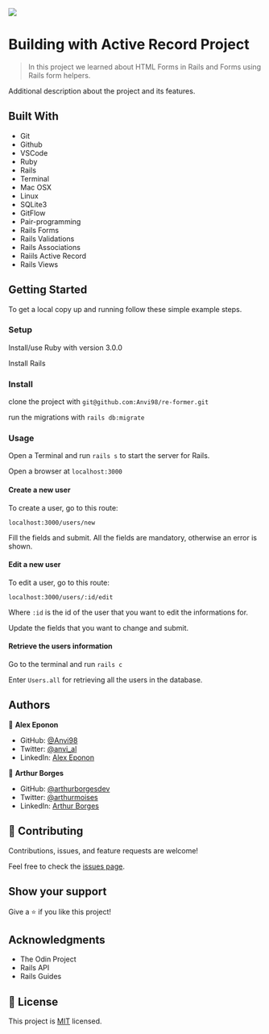 ![](https://img.shields.io/badge/Microverse-blueviolet)

# Building with Active Record Project

> In this project we learned about HTML Forms in Rails and Forms using Rails form helpers.

Additional description about the project and its features.

## Built With

- Git
- Github
- VSCode
- Ruby
- Rails
- Terminal
- Mac OSX
- Linux
- SQLite3
- GitFlow
- Pair-programming
- Rails Forms
- Rails Validations
- Rails Associations
- Raiils Active Record
- Rails Views


## Getting Started

To get a local copy up and running follow these simple example steps.


### Setup

Install/use Ruby with version 3.0.0

Install Rails 

### Install

clone the project with `git@github.com:Anvi98/re-former.git`

run the migrations with `rails db:migrate`

### Usage

Open a Terminal and run `rails s` to start the server for Rails.

Open a browser at `localhost:3000`


#### Create a new user

To create a user, go to this route:

`localhost:3000/users/new`

Fill the fields and submit. All the fields are mandatory, otherwise an error is shown.

#### Edit a new user

To edit a user, go to this route:

`localhost:3000/users/:id/edit`

Where `:id` is the id of the user that you want to edit the informations for.

Update the fields that you want to change and submit.

#### Retrieve the users information

Go to the terminal and run `rails c`

Enter `Users.all` for retrieving all the users in the database.


## Authors

👤 **Alex Eponon**

- GitHub: [@Anvi98](https://github.com/Anvi98)
- Twitter: [@anvi_al](https://twitter.com/anvi_al)
- LinkedIn: [Alex Eponon](https://www.linkedin.com/in/anvi-alex-eponon/)


👤 **Arthur Borges**

- GitHub: [@arthurborgesdev](https://github.com/arthurborgesdev)
- Twitter: [@arthurmoises](https://twitter.com/arthurmoises)
- LinkedIn: [Arthur Borges](https://linkedin.com/in/arthurmoises)

## 🤝 Contributing

Contributions, issues, and feature requests are welcome!

Feel free to check the [issues page](issues/).

## Show your support

Give a ⭐️ if you like this project!

## Acknowledgments

- The Odin Project
- Rails API
- Rails Guides

## 📝 License

This project is [MIT](/LICENSE) licensed.